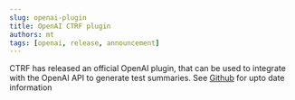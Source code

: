 ```yaml
---
slug: openai-plugin
title: OpenAI CTRF plugin
authors: mt
tags: [openai, release, announcement]
---
```


CTRF has released an official OpenAI plugin, that can be used to integrate with the OpenAI API to generate test summaries. See [Github](https://github.com/ctrf-io/ai-test-reporter) for upto date information
